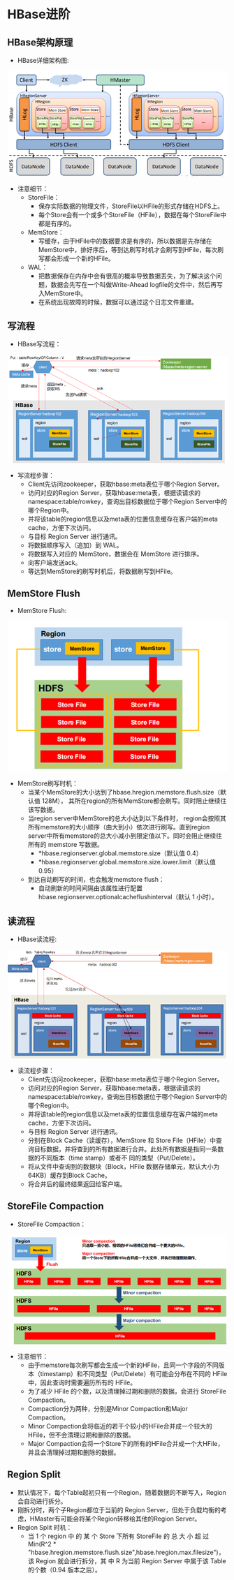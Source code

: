 # HBase进阶

## HBase架构原理

  - HBase详细架构图:
  
  ![HBase详细架构图](./图片/HBase详细架构图.PNG)
  
  - 注意细节：
    - StoreFile：
      - 保存实际数据的物理文件，StoreFile以HFile的形式存储在HDFS上。
      - 每个Store会有一个或多个StoreFile（HFile），数据在每个StoreFile中都是有序的。
    - MemStore：
      - 写缓存，由于HFile中的数据要求是有序的，所以数据是先存储在MemStore中，排好序后，等到达刷写时机才会刷写到HFile，每次刷写都会形成一个新的HFile。
    - WAL：
      - 把数据保存在内存中会有很高的概率导致数据丢失，为了解决这个问题，数据会先写在一个叫做Write-Ahead logfile的文件中，然后再写入MemStore中。
      - 在系统出现故障的时候，数据可以通过这个日志文件重建。
  
## 写流程

  - HBase写流程：
  
  ![HBase写流程](./图片/HBase写流程.PNG)
  
  - 写流程步骤：
    - Client先访问zookeeper，获取hbase:meta表位于哪个Region Server。
    - 访问对应的Region Server，获取hbase:meta表，根据读请求的namespace:table/rowkey，查询出目标数据位于哪个Region Server中的哪个Region中。
    - 并将该table的region信息以及meta表的位置信息缓存在客户端的meta cache，方便下次访问。
    - 与目标 Region Server 进行通讯。
    - 将数据顺序写入（追加）到 WAL。
    - 将数据写入对应的 MemStore，数据会在 MemStore 进行排序。
    - 向客户端发送ack。
    - 等达到MemStore的刷写时机后，将数据刷写到HFile。
    
## MemStore Flush

  - MemStore Flush:
  
  ![MemStoreFlush](./图片/MemStoreFlush.PNG)
  
  - MemStore刷写时机：
    - 当某个MemStore的大小达到了hbase.hregion.memstore.flush.size（默认值 128M）， 其所在region的所有MemStore都会刷写。同时阻止继续往该写数据。
    - 当region server中MemStore的总大小达到以下条件时， region会按照其所有memstore的大小顺序（由大到小）依次进行刷写。直到region server中所有memstore的总大小减小到限定值以下。同时会阻止继续往所有的 memstore 写数据。
      - *hbase.regionserver.global.memstore.size（默认值 0.4）
      - *hbase.regionserver.global.memstore.size.lower.limit（默认值 0.95）
    - 到达自动刷写的时间，也会触发memstore flush：
      - 自动刷新的时间间隔由该属性进行配置hbase.regionserver.optionalcacheflushinterval（默认 1 小时）。
    
## 读流程

  - HBase读流程:
  
  ![HBase读流程](./图片/HBase读流程.PNG)
  
  - 读流程步骤：
    - Client先访问zookeeper，获取hbase:meta表位于哪个Region Server。
    - 访问对应的Region Server，获取hbase:meta表，根据读请求的namespace:table/rowkey，查询出目标数据位于哪个Region Server中的哪个Region中。
    - 并将该table的region信息以及meta表的位置信息缓存在客户端的meta cache，方便下次访问。
    - 与目标 Region Server 进行通讯。
    - 分别在Block Cache（读缓存），MemStore 和 Store File（HFile）中查询目标数据，并将查到的所有数据进行合并。此处所有数据是指同一条数据的不同版本（time stamp）或者不
同的类型（Put/Delete）。
    - 将从文件中查询到的数据块（Block，HFile 数据存储单元，默认大小为 64KB）缓存到Block Cache。
    - 将合并后的最终结果返回给客户端。
    
## StoreFile Compaction

  - StoreFile Compaction：
  
  ![StoreFile Compaction](./图片/StoreFileCompaction.PNG)

  - 注意细节：
    - 由于memstore每次刷写都会生成一个新的HFile，且同一个字段的不同版本（timestamp）和不同类型（Put/Delete）有可能会分布在不同的 HFile 中，因此查询时需要遍历所有的 HFile。
    - 为了减少 HFile 的个数，以及清理掉过期和删除的数据，会进行 StoreFile Compaction。
    - Compaction分为两种，分别是Minor Compaction和Major Compaction。
    - Minor Compaction会将临近的若干个较小的HFile合并成一个较大的HFile，但不会清理过期和删除的数据。
    - Major Compaction会将一个Store下的所有的HFile合并成一个大HFile，并且会清理掉过期和删除的数据。
  
## Region Split

  - 默认情况下，每个Table起初只有一个Region，随着数据的不断写入，Region会自动进行拆分。
  - 刚拆分时，两个子Region都位于当前的 Region Server，但处于负载均衡的考虑，HMaster有可能会将某个Region转移给其他的Region Server。
  - Region Split 时机：
    -  当 1 个 region 中 的 某 个 Store 下所有 StoreFile 的 总 大 小 超 过 Min(R^2 * "hbase.hregion.memstore.flush.size",hbase.hregion.max.filesize")，该 Region 就会进行拆分，其
中 R 为当前 Region Server 中属于该 Table 的个数（0.94 版本之后）。
  
  
  
